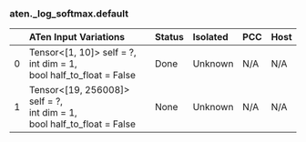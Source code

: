 ### aten._log_softmax.default
|    | ATen Input Variations                                                        | Status   | Isolated   | PCC   | Host   |
|---:|:-----------------------------------------------------------------------------|:---------|:-----------|:------|:-------|
|  0 | Tensor<[1, 10]> self = ?,<br>int dim = 1,<br>bool half_to_float = False      | Done     | Unknown    | N/A   | N/A    |
|  1 | Tensor<[19, 256008]> self = ?,<br>int dim = 1,<br>bool half_to_float = False | None     | Unknown    | N/A   | N/A    |

